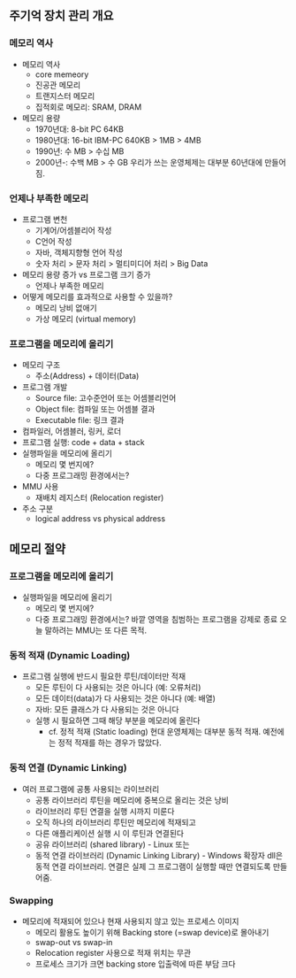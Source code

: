 ## 주기억 장치 관리 개요
### 메모리 역사
- 메모리 역사
	- core memeory
	- 진공관 메모리
	- 트랜지스터 메모리
	- 집적회로 메모리: SRAM, DRAM
- 메모리 용량
	- 1970년대: 8-bit PC 64KB
	- 1980년대: 16-bit IBM-PC 640KB > 1MB > 4MB
	- 1990년: 수 MB > 수십 MB
	- 2000년-: 수백 MB > 수 GB
우리가 쓰는 운영체제는 대부분 60년대에 만들어짐.

### 언제나 부족한 메모리
- 프로그램 변천
	- 기계어/어셈블리어 작성
	- C언어 작성
	- 자바, 객체지향형 언어 작성
	- 숫자 처리 > 문자 처리 > 멀티미디어 처리 > Big Data
- 메모리 용량 증가 vs 프로그램 크기 증가
	- 언제나 부족한 메모리
- 어떻게 메모리를 효과적으로 사용할 수 있을까?
	- 메모리 낭비 없애기
	- 가상 메모리 (virtual memory)

### 프로그램을 메모리에 올리기
- 메모리 구조 
	- 주소(Address) + 데이터(Data)
- 프로그램 개발
	- Source file: 고수준언어 또는 어셈블리언어
	- Object file: 컴파일 또는 어셈블 결과
	- Executable file: 링크 결과
- 컴파일러, 어셈블러, 링커, 로더
- 프로그램 실행: code + data + stack
- 실행파일을 메모리에 올리기
	- 메모리 몇 번지에?
	- 다중 프로그래밍 환경에서는?
- MMU 사용
	- 재배치 레지스터 (Relocation register)
- 주소 구분
	- logical address vs physical address

## 메모리 절약

### 프로그램을 메모리에 올리기
- 실행파일을 메모리에 올리기
	- 메모리 몇 번지에?
	- 다중 프로그래밍 환경에서는?
바깥 영역을 침범하는 프로그램을 강제로 종료
오늘 말하려는 MMU는 또 다른 목적.

### 동적 적재 (Dynamic Loading)
- 프로그램 실행에 반드시 필요한 루틴/데이터만 적재
	- 모든 루틴이 다 사용되는 것은 아니다 (예: 오류처리)
	- 모든 데이터(data)가 다 사용되는 것은 아니다 (예: 배열)
	- 자바: 모든 클래스가 다 사용되는 것은 아니다
	- 실행 시 필요하면 그때 해당 부분을 메모리에 올린다
		- cf. 정적 적재 (Static loading)
현대 운영체제는 대부분 동적 적재. 예전에는 정적 적재를 하는 경우가 많았다.


### 동적 연결 (Dynamic Linking)
- 여러 프로그램에 공통 사용되는 라이브러리
	- 공통 라이브러리 루틴을 메모리에 중복으로 올리는 것은 낭비
	- 라이브러리 루틴 연결을 실행 시까지 미룬다
	- 오직 하나의 라이브러리 루틴만 메모리에 적재되고
	- 다른 애플리케이션 실행 시 이 루틴과 연결된다
	- 공유 라이브러리 (shared library) - Linux 또는
	- 동적 연결 라이브러리 (Dynamic Linking Library) - Windows
확장자 dll은 동적 연결 라이브러리. 연결은 실제 그 프로그램이 실행할 때만 연결되도록 만들어줌.

### Swapping
- 메모리에 적재되어 있으나 현재 사용되지 않고 있는 프로세스 이미지
	- 메모리 활용도 높이기 위해 Backing store (=swap device)로 몰아내기
	- swap-out vs swap-in
	- Relocation register 사용으로 적재 위치는 무관
	- 프로세스 크기가 크면 backing store 입출력에 따른 부담 크다
